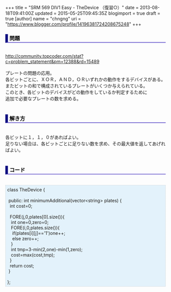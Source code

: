 +++
title = "SRM 569 DIV1 Easy - TheDevice （復習○）"
date = 2013-08-18T09:41:00Z
updated = 2015-05-25T09:45:35Z
blogimport = true
draft = true
[author]
	name = "chngng"
	uri = "https://www.blogger.com/profile/14196381724208675248"
+++

<div dir="ltr" style="text-align: left;" trbidi="on"><h3 style="border-bottom: 2px solid slateblue; border-left: 8px solid navy; color: black; padding: 0px 0px 1px 5px;">問題 </h3><br /><a href="http://community.topcoder.com/stat?c=problem_statement&amp;pm=12388&amp;rd=15489" target="_blank">http://community.topcoder.com/stat?c=problem_statement&amp;pm=12388&amp;rd=15489</a><br /><br />プレートの問題の応用。<br />各ビットごとに、ＸＯＲ，ＡＮＤ，ＯＲいずれかの動作をするデバイスがある。<br />またビットの和で構成されているプレートがいくつか与えられている。<br />このとき、各ビットのデバイスがどの動作をしているか判定するために<br />追加で必要なプレートの数を求める。<br /><br /><h3 style="border-bottom: 2px solid slateblue; border-left: 8px solid navy; color: black; padding: 0px 0px 1px 5px;">解き方 </h3><br />各ビットに１，１，０があればよい。<br />足りない場合は、各ビットごとに足りない数を求め、その最大値を返してあげればよい。<br /><br /><h3 style="border-bottom: 2px solid slateblue; border-left: 8px solid navy; color: black; padding: 0px 0px 1px 5px;">コード </h3><br /><div style="background-color: #e3f2fb; border: 1px dotted #CCCCCC; padding: 5px;">class TheDevice {<br /><br /><span class="Apple-tab-span" style="white-space: pre;"> </span>public: int minimumAdditional(vector&lt;string&gt; plates) {<br /><span class="Apple-tab-span" style="white-space: pre;">  </span>int cost=0;<br /><br /><span class="Apple-tab-span" style="white-space: pre;">  </span>FORE(j,0,plates[0].size()){<br /><span class="Apple-tab-span" style="white-space: pre;">   </span>int one=0,zero=0;<br /><span class="Apple-tab-span" style="white-space: pre;">   </span>FORE(i,0,plates.size()){<br /><span class="Apple-tab-span" style="white-space: pre;">    </span>if(plates[i][j]=='1')one++;<br /><span class="Apple-tab-span" style="white-space: pre;">    </span>else zero++;<br /><span class="Apple-tab-span" style="white-space: pre;">   </span>}<br /><span class="Apple-tab-span" style="white-space: pre;">   </span>int tmp=3-min(2,one)-min(1,zero);<br /><span class="Apple-tab-span" style="white-space: pre;">   </span>cost=max(cost,tmp);<br /><span class="Apple-tab-span" style="white-space: pre;">  </span>}<br /><span class="Apple-tab-span" style="white-space: pre;">  </span>return cost;<br /><span class="Apple-tab-span" style="white-space: pre;"> </span>}<br /><br />};</div></div>
